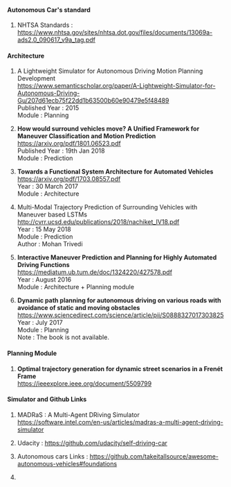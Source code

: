#### Autonomous Car's standard

1. NHTSA Standards : https://www.nhtsa.gov/sites/nhtsa.dot.gov/files/documents/13069a-ads2.0_090617_v9a_tag.pdf


#### Architecture

1. A Lightweight Simulator for Autonomous Driving Motion Planning Development <br /> https://www.semanticscholar.org/paper/A-Lightweight-Simulator-for-Autonomous-Driving-Gu/207d61ecb75f22dd1b63500b60e90479e5f48489 <br /> Published Year : 2015 <br /> Module : Planning

2. **How would surround vehicles move? A Unified Framework for Maneuver Classification and Motion Prediction** <br />  https://arxiv.org/pdf/1801.06523.pdf <br /> Published Year : 19th Jan 2018 <br /> Module : Prediction 

3. **Towards a Functional System Architecture for Automated Vehicles** <br /> https://arxiv.org/pdf/1703.08557.pdf <br /> Year : 30 March 2017 <br /> Module : Architecture 

4. Multi-Modal  Trajectory  Prediction  of  Surrounding  Vehicles  with Maneuver  based  LSTMs <br /> http://cvrr.ucsd.edu/publications/2018/nachiket_IV18.pdf <br /> Year : 15 May 2018 <br /> Module : Prediction <br /> Author : Mohan Trivedi

5. **Interactive Maneuver Prediction and Planning for Highly Automated Driving Functions** <br /> https://mediatum.ub.tum.de/doc/1324220/427578.pdf <br /> Year : August 2016 <br /> Module : Architecture + Planning module 

6. **Dynamic path planning for autonomous driving on various roads with avoidance of static and moving obstacles** <br /> https://www.sciencedirect.com/science/article/pii/S0888327017303825 <br /> Year : July 2017 <br /> Module : Planning <br /> Note : The book is not available. 

#### Planning Module
1. **Optimal trajectory generation for dynamic street scenarios in a Frenét Frame** <br /> https://ieeexplore.ieee.org/document/5509799


#### Simulator and Github Links

1. MADRaS : A Multi-Agent DRiving Simulator <br /> https://software.intel.com/en-us/articles/madras-a-multi-agent-driving-simulator

2. Udacity : https://github.com/udacity/self-driving-car 

3. Autonomous cars Links : https://github.com/takeitallsource/awesome-autonomous-vehicles#foundations

4. 
